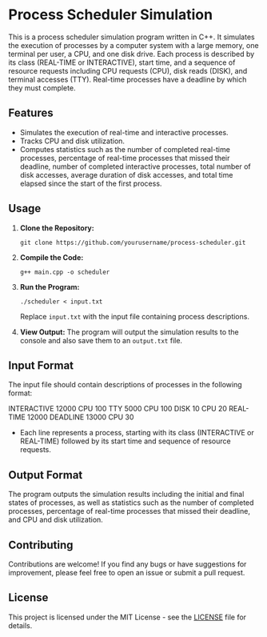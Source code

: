 # Process Scheduler Simulation

This is a process scheduler simulation program written in C++. It simulates the execution of processes by a computer system with a large memory, one terminal per user, a CPU, and one disk drive. Each process is described by its class (REAL-TIME or INTERACTIVE), start time, and a sequence of resource requests including CPU requests (CPU), disk reads (DISK), and terminal accesses (TTY). Real-time processes have a deadline by which they must complete.

## Features

- Simulates the execution of real-time and interactive processes.
- Tracks CPU and disk utilization.
- Computes statistics such as the number of completed real-time processes, percentage of real-time processes that missed their deadline, number of completed interactive processes, total number of disk accesses, average duration of disk accesses, and total time elapsed since the start of the first process.

## Usage

1. **Clone the Repository:**
    ```
    git clone https://github.com/yourusername/process-scheduler.git
    ```

2. **Compile the Code:**
    ```
    g++ main.cpp -o scheduler
    ```

3. **Run the Program:**
    ```
    ./scheduler < input.txt
    ```

    Replace `input.txt` with the input file containing process descriptions.

4. **View Output:**
    The program will output the simulation results to the console and also save them to an `output.txt` file.

## Input Format

The input file should contain descriptions of processes in the following format:

INTERACTIVE 12000
CPU 100
TTY 5000
CPU 100
DISK 10
CPU 20
REAL-TIME 12000
DEADLINE 13000
CPU 30




- Each line represents a process, starting with its class (INTERACTIVE or REAL-TIME) followed by its start time and sequence of resource requests.

## Output Format

The program outputs the simulation results including the initial and final states of processes, as well as statistics such as the number of completed processes, percentage of real-time processes that missed their deadline, and CPU and disk utilization.

## Contributing

Contributions are welcome! If you find any bugs or have suggestions for improvement, please feel free to open an issue or submit a pull request.

## License

This project is licensed under the MIT License - see the [LICENSE](LICENSE) file for details.
